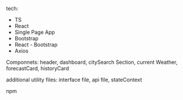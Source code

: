 tech:
- TS
- React
- Single Page App
- Bootstrap
- React - Bootstrap
- Axios


Componnets: header, dashboard, citySearch Section, current Weather, forecastCard, historyCard

additional utility files: interface file, api file, stateContext

npm 